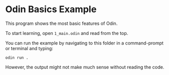 # Odin Basics Example

This program shows the most basic features of Odin.

To start learning, open `1_main.odin` and read from the top.

You can run the example by navigating to this folder in a command-prompt or terminal and typing:

```
odin run .
```

However, the output might not make much sense without reading the code.